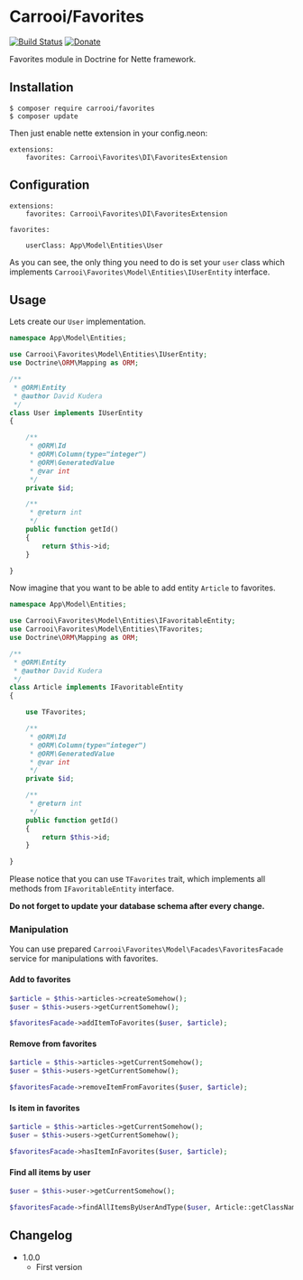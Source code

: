 # Carrooi/Favorites

[![Build Status](https://img.shields.io/travis/Carrooi/Nette-Favorites.svg?style=flat-square)](https://travis-ci.org/Carrooi/Nette-Favorites)
[![Donate](https://img.shields.io/badge/donate-PayPal-brightgreen.svg?style=flat-square)](https://www.paypal.com/cgi-bin/webscr?cmd=_s-xclick&hosted_button_id=BQN5R3E85DJRS)

Favorites module in Doctrine for Nette framework.

## Installation

```
$ composer require carrooi/favorites
$ composer update
```

Then just enable nette extension in your config.neon:

```neon
extensions:
	favorites: Carrooi\Favorites\DI\FavoritesExtension
```

## Configuration

```neon
extensions:
	favorites: Carrooi\Favorites\DI\FavoritesExtension

favorites:
	
	userClass: App\Model\Entities\User
```

As you can see, the only thing you need to do is set your `user` class which implements 
`Carrooi\Favorites\Model\Entities\IUserEntity` interface.

## Usage

Lets create our `User` implementation.

```php
namespace App\Model\Entities;

use Carrooi\Favorites\Model\Entities\IUserEntity;
use Doctrine\ORM\Mapping as ORM;

/**
 * @ORM\Entity
 * @author David Kudera
 */
class User implements IUserEntity
{

	/**
	 * @ORM\Id
	 * @ORM\Column(type="integer")
	 * @ORM\GeneratedValue
	 * @var int
	 */
	private $id;

	/**
	 * @return int
	 */
	public function getId()
	{
		return $this->id;
	}

}
```

Now imagine that you want to be able to add entity `Article` to favorites.

```php
namespace App\Model\Entities;

use Carrooi\Favorites\Model\Entities\IFavoritableEntity;
use Carrooi\Favorites\Model\Entities\TFavorites;
use Doctrine\ORM\Mapping as ORM;

/**
 * @ORM\Entity
 * @author David Kudera
 */
class Article implements IFavoritableEntity
{

	use TFavorites;

	/**
	 * @ORM\Id
	 * @ORM\Column(type="integer")
	 * @ORM\GeneratedValue
	 * @var int
	 */
	private $id;

	/**
	 * @return int
	 */
	public function getId()
	{
		return $this->id;
	}

}
```

Please notice that you can use `TFavorites` trait, which implements all methods from `IFavoritableEntity` interface.

**Do not forget to update your database schema after every change.**

### Manipulation

You can use prepared `Carrooi\Favorites\Model\Facades\FavoritesFacade` service for manipulations with favorites.

#### Add to favorites

```php
$article = $this->articles->createSomehow();
$user = $this->users->getCurrentSomehow();

$favoritesFacade->addItemToFavorites($user, $article);
```

#### Remove from favorites

```php
$article = $this->articles->getCurrentSomehow();
$user = $this->users->getCurrentSomehow();

$favoritesFacade->removeItemFromFavorites($user, $article);
```

#### Is item in favorites

```php
$article = $this->articles->getCurrentSomehow();
$user = $this->users->getCurrentSomehow();

$favoritesFacade->hasItemInFavorites($user, $article);
```

#### Find all items by user

```php
$user = $this->user->getCurrentSomehow();

$favoritesFacade->findAllItemsByUserAndType($user, Article::getClassName());
```

## Changelog

* 1.0.0
	+ First version
